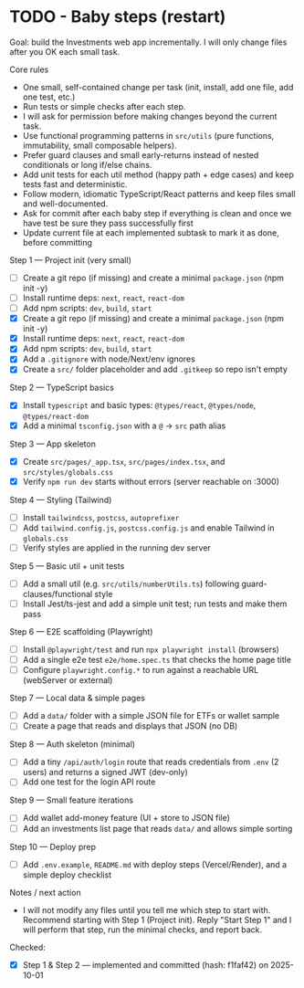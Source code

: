 # TODO - Baby steps (restart)

Goal: build the Investments web app incrementally. I will only change files after you OK each small task.

Core rules
- One small, self-contained change per task (init, install, add one file, add one test, etc.)
- Run tests or simple checks after each step.
- I will ask for permission before making changes beyond the current task.
- Use functional programming patterns in `src/utils` (pure functions, immutability, small composable helpers).
- Prefer guard clauses and small early-returns instead of nested conditionals or long if/else chains.
- Add unit tests for each util method (happy path + edge cases) and keep tests fast and deterministic.
- Follow modern, idiomatic TypeScript/React patterns and keep files small and well-documented.
- Ask for commit after each baby step if everything is clean and once we have test be sure they pass successfully first
- Update current file at each implemented subtask to mark it as done, before committing

Step 1 — Project init (very small)
- [ ] Create a git repo (if missing) and create a minimal `package.json` (npm init -y)
- [ ] Install runtime deps: `next`, `react`, `react-dom`
- [ ] Add npm scripts: `dev`, `build`, `start`
 - [x] Create a git repo (if missing) and create a minimal `package.json` (npm init -y)
 - [x] Install runtime deps: `next`, `react`, `react-dom`
 - [x] Add npm scripts: `dev`, `build`, `start`
 - [x] Add a `.gitignore` with node/Next/env ignores
 - [x] Create a `src/` folder placeholder and add `.gitkeep` so repo isn't empty

Step 2 — TypeScript basics
 - [x] Install `typescript` and basic types: `@types/react`, `@types/node`, `@types/react-dom`
 - [x] Add a minimal `tsconfig.json` with a `@` -> `src` path alias

Step 3 — App skeleton
- [x] Create `src/pages/_app.tsx`, `src/pages/index.tsx`, and `src/styles/globals.css`
- [x] Verify `npm run dev` starts without errors (server reachable on :3000)

Step 4 — Styling (Tailwind)
- [ ] Install `tailwindcss`, `postcss`, `autoprefixer`
- [ ] Add `tailwind.config.js`, `postcss.config.js` and enable Tailwind in `globals.css`
- [ ] Verify styles are applied in the running dev server

Step 5 — Basic util + unit tests
- [ ] Add a small util (e.g. `src/utils/numberUtils.ts`) following guard-clauses/functional style
- [ ] Install Jest/ts-jest and add a simple unit test; run tests and make them pass

Step 6 — E2E scaffolding (Playwright)
- [ ] Install `@playwright/test` and run `npx playwright install` (browsers)
- [ ] Add a single e2e test `e2e/home.spec.ts` that checks the home page title
- [ ] Configure `playwright.config.*` to run against a reachable URL (webServer or external)

Step 7 — Local data & simple pages
- [ ] Add a `data/` folder with a simple JSON file for ETFs or wallet sample
- [ ] Create a page that reads and displays that JSON (no DB)

Step 8 — Auth skeleton (minimal)
- [ ] Add a tiny `/api/auth/login` route that reads credentials from `.env` (2 users) and returns a signed JWT (dev-only)
- [ ] Add one test for the login API route

Step 9 — Small feature iterations
- [ ] Add wallet add-money feature (UI + store to JSON file)
- [ ] Add an investments list page that reads `data/` and allows simple sorting

Step 10 — Deploy prep
- [ ] Add `.env.example`, `README.md` with deploy steps (Vercel/Render), and a simple deploy checklist

Notes / next action
- I will not modify any files until you tell me which step to start with. Recommend starting with Step 1 (Project init). Reply "Start Step 1" and I will perform that step, run the minimal checks, and report back.

Checked:
- [x] Step 1 & Step 2 — implemented and committed (hash: f1faf42) on 2025-10-01
